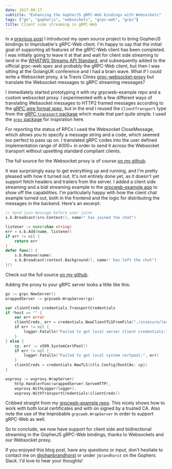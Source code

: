 ```yaml
---
date: 2017-09-17
subtitle: "Enhancing the GopherJS gRPC-Web bindings with Websockets"
tags: ["go", "gopherjs", "websockets", "grpc-web", "grpc"]
title: Client side streaming in gRPC-Web
---
```


In a [previous post](../gopherjs-grpcweb) I introduced my open source project
to bring GopherJS bindings to Improbable's gRPC-Web client. I'm happy to say
that the initial goal of supporting all features of the gRPC-Web client has been
completed. I was initially going to leave it at that and wait for client side
streaming to land in the [WHATWG Streams API Standard](https://streams.spec.whatwg.org/),
and subsequently added to the official grpc-web spec and probably the gRPC-Web client,
but then I was sitting at the GolangUK conference and I had a brain wave. What if I could
write a Websocket proxy, à la Travis Clines [grpc-websocket-proxy](https://github.com/tmc/grpc-websocket-proxy)
but translate the Websocket messages to gRPC streaming messages?

I immediately started prototyping it with my grpcweb-example repo and a custom websocket proxy.
I experimented with a few different ways of translating Websocket messages to HTTP2 framed messages
according to the [gRPC wire format spec](https://grpc.io/docs/guides/wire.html), but in the end
I reused the `ClientTransport` type from the [gRPC `transport` package](https://google.golang.org/grpc/transport)
which made that part quite simple. I used the [`grpc` package](https://google.golang.org/grpc) for inspiration here.

For reporting the status of RPCs I used the Websocket CloseMessage, which allows you to specify a
message string and a code, which seemed too perfect to pass up on. I translated gRPC codes into the
user defined implementation range of 4000+ in order to send it across the Websocket transport without
upsetting standard compliant clients.

The full source for the Websocket proxy is of course
[on my github](https://github.com/johanbrandhorst/protobuf/blob/master/wsproxy/wsproxy.go).

It was surprisingly easy to get everything up and running, and I'm pretty pleased with how it turned out.
It's not entirely done yet, as it doesn't yet support fetch headers and trailers from the server. I added
a client side streaming and a bidi streaming example to the
[grpcweb-example app](https://github.com/johanbrandhorst/grpcweb-example) to show off the capabilities.
I'm particularly happy with how the client chat example turned out, both in the frontend and the logic
for distributing the messages in the backend. Here's an excerpt:

```go
// Send join message before user joins
s.b.Broadcast(srv.Context(), name+" has joined the chat")

listener := make(chan string)
err = s.b.Add(name, listener)
if err != nil {
    return err
}
defer func() {
    s.b.Remove(name)
    s.b.Broadcast(context.Background(), name+" has left the chat")
}()
```

Check out the full source
[on my github](https://github.com/johanbrandhorst/grpcweb-example/blob/master/server/server.go#L170).

Adding the proxy to your gRPC server looks a little like this:

```go
gs := grpc.NewServer()
wrappedServer := grpcweb.WrapServer(gs)

var clientCreds credentials.TransportCredentials
if *host == "" {
    var err error
    clientCreds, err = credentials.NewClientTLSFromFile("./insecure/localhost.crt", "localhost:10000")
    if err != nil {
        logger.Fatalln("Failed to get local server client credentials:", err)
    }
} else {
    cp, err := x509.SystemCertPool()
    if err != nil {
        logger.Fatalln("Failed to get local system certpool:", err)
    }
    clientCreds = credentials.NewTLS(&tls.Config{RootCAs: cp})
}

wsproxy := wsproxy.WrapServer(
    http.HandlerFunc(wrappedServer.ServeHTTP),
    wsproxy.WithLogger(logger),
    wsproxy.WithTransportCredentials(clientCreds))
```

Cribbed straight from my [grpcweb-example repo](https://github.com/johanbrandhorst/grpcweb-example/blob/master/main.go).
This nicely shows how to work with both local certificates and with on signed by a trusted CA. Also note the use of
the Improbable `grpcweb.WrapServer` in order to support gRPC-Web as well.

So to conclude, we now have support for client side and bidirectional streaming in the GopherJS gRPC-Web bindings,
thanks to Websockets and our Websocket proxy.

If you enjoyed this blog post, have any questions or input,
don't hesitate to contact me on
[@johanbrandhorst](https://twitter.com/JohanBrandhorst) or
under `jbrandhorst` on the Gophers Slack. I'd love to hear
your thoughts!
